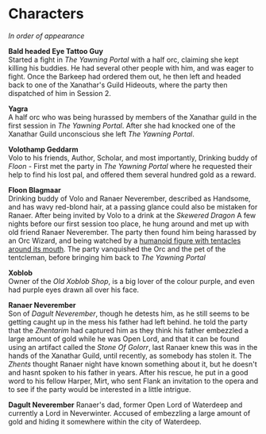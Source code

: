 # Characters
*In order of appearance*

**Bald headed Eye Tattoo Guy**  
Started a fight in *The Yawning Portal* with a half orc, claiming she kept killing his buddies. He had several other people with him, and was eager to fight. Once the Barkeep had ordered them out, he then left and headed back to one of the Xanathar's Guild Hideouts, where the party then dispatched of him in Session 2.

**Yagra**  
A half orc who was being hurassed by members of the Xanathar guild in the first session in *The Yawning Portal*. After she had knocked one of the Xanathar Guild unconscious she left *The Yawning Portal*. 

**Volothamp Geddarm**  
Volo to his friends, Author, Scholar, and most importantly, Drinking buddy of *Floon* - First met the party in *The Yawning Portal* where he requested their help to find his lost pal, and offered them several hundred gold as a reward.

**Floon Blagmaar**  
Drinking buddy of Volo and Ranaer Neverember, described as Handsome, and has wavy red-blond hair, at a passing glance could also be mistaken for Ranaer. After being invited by Volo to a drink at the *Skewered Dragon* A few nights before our first session too place, he hung around and met up with old friend Ranaer Neverember. The party then found him being harassed by an Orc Wizard, and being watched by a [humanoid figure with tentacles around its mouth](https://i.imgur.com/sveVv2B.png). The party vanquished the Orc and the pet of the tentcleman, before bringing him back to *The Yawning Portal*

**Xoblob**  
Owner of the *Old Xoblob Shop*, is a big lover of the colour purple, and even had purple eyes drawn all over his face. 

**Ranaer Neverember**  
Son of *Dagult Neverember*, though he detests him, as he still seems to be getting caught up in the mess his father had left behind. he told the party that the *Zhentarim* had captured him as they think his father embezzled a large amount of gold while he was Open Lord, and that it can be found using an artifact called the *Stone Of Golorr*, last Ranaer knew this was in the hands of the Xanathar Guild, until recently, as somebody has stolen it. The *Zhents* thought Ranaer night have known something about it, but he doesn't and hasnt spoken to his father in years. After his rescue, he put in a good word to his fellow Harper, Mirt, who sent Flank an invitation to the opera and to see if the party would be interested in a little intrigue.

**Dagult Neverember** 
Ranaer's dad, former Open Lord of Waterdeep and currently a Lord in Neverwinter. Accused of embezzling a large amount of gold and hiding it somewhere within the city of Waterdeep.
